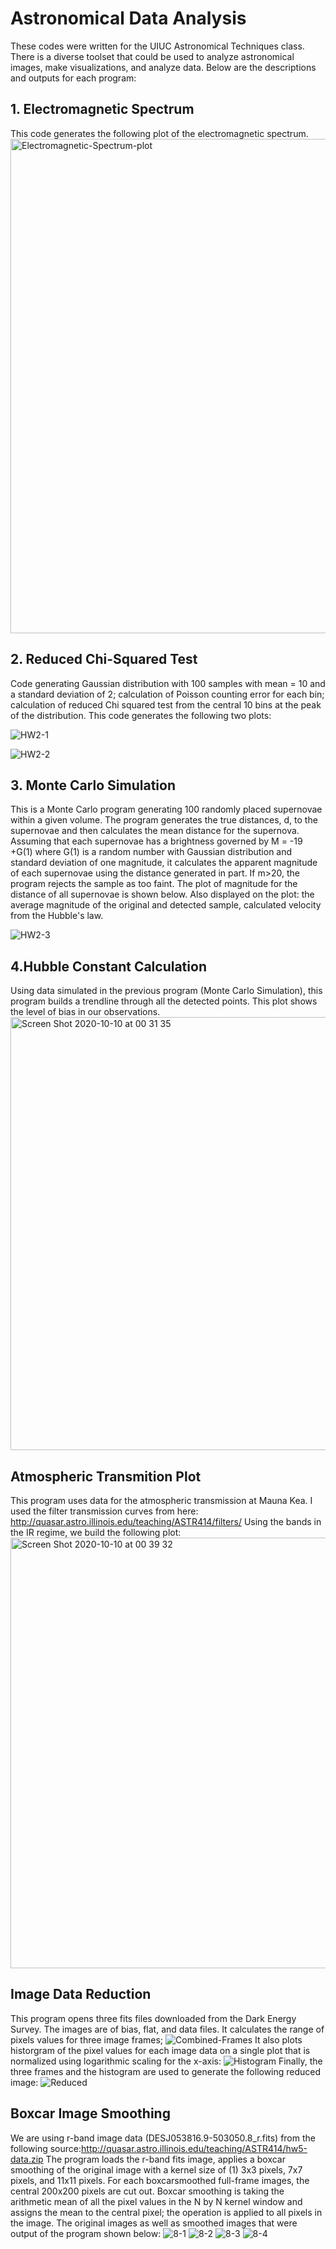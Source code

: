 # Astronomical Data Analysis
These codes were written for the UIUC Astronomical Techniques class. There is a diverse toolset that could be used to analyze astronomical images, make visualizations, and analyze data. Below are the descriptions and outputs for each program:  

## 1. Electromagnetic Spectrum
This code generates the following plot of the electromagnetic spectrum.  
<img width="791" alt="Electromagnetic-Spectrum-plot" src="https://user-images.githubusercontent.com/35746740/95646372-5ead1500-0a8d-11eb-853a-20c10c9236b1.png">

## 2. Reduced Chi-Squared Test
Code generating Gaussian distribution with 100 samples with mean = 10 and a standard deviation of 2; calculation of Poisson counting error for each bin; calculation of reduced Chi squared test from the central 10 bins at the peak of the distribution. This code generates the following two plots: 

![HW2-1](https://user-images.githubusercontent.com/35746740/95646496-9cf70400-0a8e-11eb-96f6-c04dce6441d2.png)

![HW2-2](https://user-images.githubusercontent.com/35746740/95646498-a1232180-0a8e-11eb-935e-3bcce07fc875.png)

## 3. Monte Carlo Simulation
This is a Monte Carlo program generating 100 randomly placed supernovae within a given volume. The program generates the true distances, d, to the supernovae and then calculates the mean distance for the supernova. 
Assuming that each supernovae has a brightness governed by M = -19 +G(1) where G(1) is a random number with Gaussian distribution and standard deviation of one magnitude, it calculates the apparent magnitude of each supernovae using the distance generated in part. If m>20, the program rejects the sample as too faint. The plot of magnitude for the distance of all supernovae is shown below. Also displayed on the plot: the average magnitude of the original and detected sample, calculated velocity from the Hubble's law.

![HW2-3](https://user-images.githubusercontent.com/35746740/95646596-bcdaf780-0a8f-11eb-9c7d-bf469117d592.png)

## 4.Hubble Constant Calculation
Using data simulated in the previous program (Monte Carlo Simulation), this program builds a trendline through all the detected points. This plot shows the level of bias in our observations.   
<img width="693" alt="Screen Shot 2020-10-10 at 00 31 35" src="https://user-images.githubusercontent.com/35746740/95646657-789c2700-0a90-11eb-9392-1d2e0ac14b41.png">

## Atmospheric Transmition Plot
This program uses data for the atmospheric transmission at Mauna Kea. I used the filter transmission curves from here:
http://quasar.astro.illinois.edu/teaching/ASTR414/filters/
Using the bands in the IR regime, we build the following plot: 
<img width="689" alt="Screen Shot 2020-10-10 at 00 39 32" src="https://user-images.githubusercontent.com/35746740/95646744-20195980-0a91-11eb-976a-eb9b2472ffa9.png">

## Image Data Reduction
This program opens three fits files downloaded from the Dark Energy Survey. The images are of bias, flat, and data files. It calculates the range of pixels values for three image frames; 
![Combined-Frames](https://user-images.githubusercontent.com/35746740/95646888-78049000-0a92-11eb-97a6-f1428bfe4176.png)
It also plots historgram of the pixel values for each image data on a single plot that is normalized using logarithmic scaling for the x-axis: 
![Histogram](https://user-images.githubusercontent.com/35746740/95646894-8783d900-0a92-11eb-9fec-50ec0bfcd1cb.png)
Finally, the three frames and the histogram are used to generate the following reduced image:
![Reduced](https://user-images.githubusercontent.com/35746740/95647167-eb0e0680-0a92-11eb-938c-af50ba270f06.jpg)

## Boxcar Image Smoothing

We are using r-band image data (DESJ053816.9-503050.8_r.fits) from the following source:http://quasar.astro.illinois.edu/teaching/ASTR414/hw5-data.zip
The program loads the r-band fits image, applies a boxcar smoothing of the original image with a kernel size of (1) 3x3 pixels, 7x7 pixels, and 11x11 pixels. For each boxcarsmoothed full-frame images, the central 200x200 pixels are cut out. Boxcar smoothing is taking the arithmetic mean of all the pixel values in the N by N kernel window and assigns the mean to the central pixel; the operation
is applied to all pixels in the image. The original images as well as smoothed images that were output of the program shown below: 
![8-1](https://user-images.githubusercontent.com/35746740/95647311-15ac8f00-0a94-11eb-9364-160da617257e.png)
![8-2](https://user-images.githubusercontent.com/35746740/95647312-16ddbc00-0a94-11eb-9823-c6160cd42f5e.png)
![8-3](https://user-images.githubusercontent.com/35746740/95647313-16ddbc00-0a94-11eb-87a4-2d6425eb4d43.png)
![8-4](https://user-images.githubusercontent.com/35746740/95647314-17765280-0a94-11eb-8b0d-e949969b472b.png)



